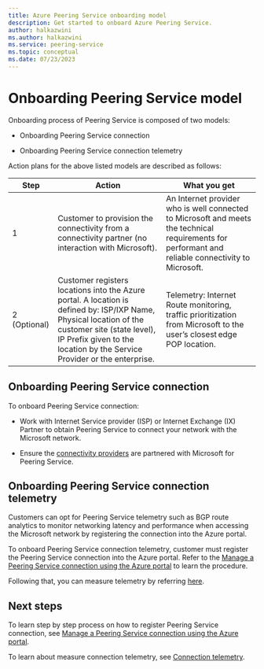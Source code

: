 ```yaml
---
title: Azure Peering Service onboarding model
description: Get started to onboard Azure Peering Service.
author: halkazwini
ms.author: halkazwini
ms.service: peering-service
ms.topic: conceptual
ms.date: 07/23/2023
---
```


# Onboarding Peering Service model

Onboarding process of Peering Service is composed of two models:

 - Onboarding Peering Service connection

 - Onboarding Peering Service connection telemetry

Action plans for the above listed models are described as follows:

| **Step** | **Action**| **What you get**|
|-----------|---------|---------|
| 1 | Customer to provision the connectivity from a connectivity partner (no interaction with Microsoft).​ | An Internet provider who is well connected to Microsoft and meets the technical requirements for performant and reliable connectivity to Microsoft. ​ |
| 2 (Optional) | Customer registers locations into the Azure portal.​ A location is defined by: ISP/IXP Name​, Physical location of the customer site (state level), IP Prefix given to the location by the Service Provider or the enterprise​.  ​| Telemetry​: Internet Route monitoring​, traffic prioritization from Microsoft to the user’s closest edge POP location​. |

## Onboarding Peering Service connection

To onboard Peering Service connection:

- Work with Internet Service provider (ISP) or Internet Exchange (IX) Partner to obtain Peering Service to connect your network with the Microsoft network.

- Ensure the [connectivity providers](location-partners.md) are partnered with Microsoft for Peering Service. 

## Onboarding Peering Service connection telemetry

Customers can opt for Peering Service telemetry such as BGP route analytics to monitor networking latency and performance when accessing the Microsoft network by registering the connection into the Azure portal.

To onboard Peering Service connection telemetry, customer must register the Peering Service connection into the Azure portal. Refer to the [Manage a Peering Service connection using the Azure portal](azure-portal.md) to learn the procedure.

Following that, you can measure telemetry by referring [here](measure-connection-telemetry.md).

## Next steps

To learn step by step process on how to register Peering Service connection, see [Manage a Peering Service connection using the Azure portal](azure-portal.md).

To learn about measure connection telemetry, see [Connection telemetry](connection-telemetry.md).